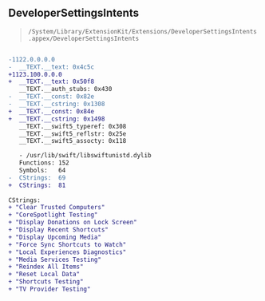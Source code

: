 ## DeveloperSettingsIntents

> `/System/Library/ExtensionKit/Extensions/DeveloperSettingsIntents.appex/DeveloperSettingsIntents`

```diff

-1122.0.0.0.0
-  __TEXT.__text: 0x4c5c
+1123.100.0.0.0
+  __TEXT.__text: 0x50f8
   __TEXT.__auth_stubs: 0x430
-  __TEXT.__const: 0x82e
-  __TEXT.__cstring: 0x1308
+  __TEXT.__const: 0x84e
+  __TEXT.__cstring: 0x1498
   __TEXT.__swift5_typeref: 0x308
   __TEXT.__swift5_reflstr: 0x25e
   __TEXT.__swift5_assocty: 0x118

   - /usr/lib/swift/libswiftunistd.dylib
   Functions: 152
   Symbols:   64
-  CStrings:  69
+  CStrings:  81
 
CStrings:
+ "Clear Trusted Computers"
+ "CoreSpotlight Testing"
+ "Display Donations on Lock Screen"
+ "Display Recent Shortcuts"
+ "Display Upcoming Media"
+ "Force Sync Shortcuts to Watch"
+ "Local Experiences Diagnostics"
+ "Media Services Testing"
+ "Reindex All Items"
+ "Reset Local Data"
+ "Shortcuts Testing"
+ "TV Provider Testing"

```
